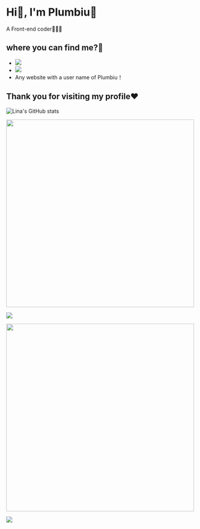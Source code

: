 # Hi👋, I'm Plumbiu🥰
A Front-end coder🥵🥵🥵
## where you can find me?🤔
- [![](https://img.shields.io/badge/Blog-Plumbiuの小屋-black?logo=blog&color=blueviolet)](https://blog.plumbiu.club/)
- [![](https://img.shields.io/badge/Github-black?logo=github&logoColor=white&color=green)](https://github.com/Plumbiu)
- Any website with a user name of Plumbiu！

## Thank you for visiting my profile❤️

![Lina's GitHub stats](https://github-readme-stats.vercel.app/api?username=Plumbiu)

<img src="https://www.animatedimages.org/data/media/562/animated-line-image-0429.gif" width="500px">

![](https://github-readme-streak-stats.herokuapp.com/?user=Plumbiu)

<img src="https://www.animatedimages.org/data/media/562/animated-line-image-0429.gif" width="500px">

<a href="https://wakatime.com"><img src="https://wakatime.com/share/@43e688e8-255f-4966-9dfd-6b499237eefd/3332c3f8-e754-49a2-8f48-dd32e9b28ee8.png" /></a>
